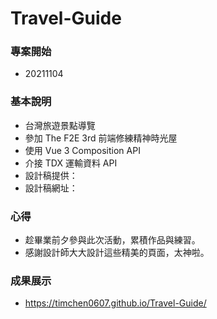 # Travel-Guide

### 專案開始

- 20211104

### 基本說明

- 台灣旅遊景點導覽
- 參加 The F2E 3rd 前端修練精神時光屋
- 使用 Vue 3 Composition API
- 介接 TDX 運輸資料 API
- 設計稿提供：
- 設計稿網址：

### 心得

- 趁畢業前夕參與此次活動，累積作品與練習。
- 感謝設計師大大設計這些精美的頁面，太神啦。

### 成果展示

- https://timchen0607.github.io/Travel-Guide/
